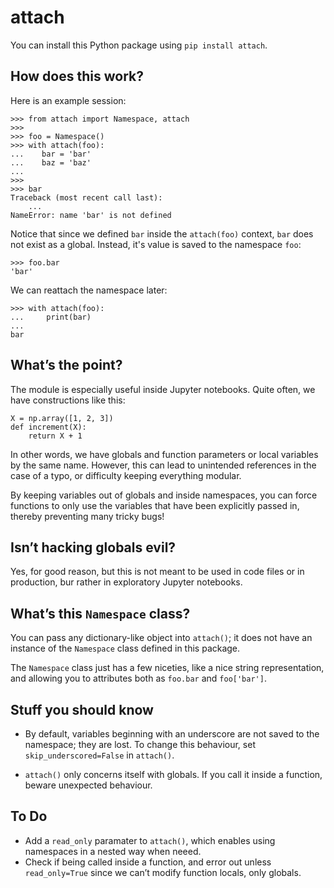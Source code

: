 # attach

You can install this Python package using `pip install attach`.


## How does this work?

Here is an example session:

    >>> from attach import Namespace, attach
    >>>
    >>> foo = Namespace()
    >>> with attach(foo):
    ...    bar = 'bar'
    ...    baz = 'baz'
    ...
    >>>
    >>> bar
    Traceback (most recent call last):
        ...
    NameError: name 'bar' is not defined

Notice that since we defined `bar` inside the `attach(foo)` context, `bar` does not exist as a global.
 Instead, it's value is saved to the namespace `foo`:

    >>> foo.bar
    'bar'

We can reattach the namespace later:

    >>> with attach(foo):
    ...     print(bar)
    ...
    bar

## What’s the point?

The module is especially useful inside Jupyter notebooks. Quite often,
 we have constructions like this:
 
    X = np.array([1, 2, 3])
    def increment(X):
        return X + 1
 
In other words, we have globals and function parameters or local variables by the same name.
 However, this can lead to unintended references in the case of a typo,
 or difficulty keeping everything modular.
 
By keeping variables out of globals and inside namespaces, you can force functions to only
 use the variables that have been explicitly passed in, thereby preventing many tricky bugs!


## Isn’t hacking globals evil?

Yes, for good reason, but this is not meant to be used in code files or in production, bur rather in exploratory Jupyter notebooks.


## What’s this `Namespace` class?

You can pass any dictionary-like object into `attach()`; it does not have an instance
 of the `Namespace` class defined in this package.
 
The `Namespace` class just has a few niceties, like a nice string representation, and
 allowing you to attributes both as `foo.bar` and `foo['bar']`.


## Stuff you should know

- By default, variables beginning with an underscore are not saved to the namespace; they are lost.
   To change this behaviour, set `skip_underscored=False` in `attach()`.

- `attach()` only concerns itself with globals. If you call it inside a function,
    beware unexpected behaviour.

## To Do

- Add a `read_only` paramater to `attach()`, which enables using namespaces in a
   nested way when neeed.
- Check if being called inside a function, and error out unless `read_only=True`
   since we can’t modify function locals, only globals.
